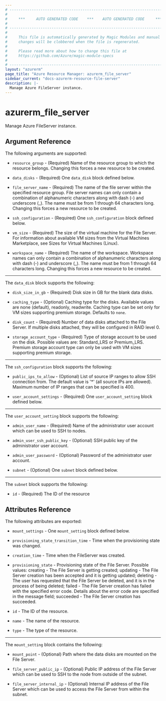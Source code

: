 ```yaml
---
# ----------------------------------------------------------------------------
#
#     ***     AUTO GENERATED CODE    ***    AUTO GENERATED CODE     ***
#
# ----------------------------------------------------------------------------
#
#     This file is automatically generated by Magic Modules and manual
#     changes will be clobbered when the file is regenerated.
#
#     Please read more about how to change this file at
#     https://github.com/Azure/magic-module-specs
#
# ----------------------------------------------------------------------------
layout: "azurerm"
page_title: "Azure Resource Manager: azurerm_file_server"
sidebar_current: "docs-azurerm-resource-file-server"
description: |-
  Manage Azure FileServer instance.
---
```


# azurerm_file_server

Manage Azure FileServer instance.


## Argument Reference

The following arguments are supported:

* `resource_group` - (Required) Name of the resource group to which the resource belongs. Changing this forces a new resource to be created.

* `data_disks` - (Required) One `data_disk` block defined below.

* `file_server_name` - (Required) The name of the file server within the specified resource group. File server names can only contain a combination of alphanumeric characters along with dash (-) and underscore (_). The name must be from 1 through 64 characters long. Changing this forces a new resource to be created.

* `ssh_configuration` - (Required) One `ssh_configuration` block defined below.

* `vm_size` - (Required) The size of the virtual machine for the File Server. For information about available VM sizes from the Virtual Machines Marketplace, see Sizes for Virtual Machines (Linux).

* `workspace_name` - (Required) The name of the workspace. Workspace names can only contain a combination of alphanumeric characters along with dash (-) and underscore (_). The name must be from 1 through 64 characters long. Changing this forces a new resource to be created.

---

The `data_disk` block supports the following:

* `disk_size_in_gb` - (Required) Disk size in GB for the blank data disks.

* `caching_type` - (Optional) Caching type for the disks. Available values are none (default), readonly, readwrite. Caching type can be set only for VM sizes supporting premium storage. Defaults to `none`.

* `disk_count` - (Required) Number of data disks attached to the File Server. If multiple disks attached, they will be configured in RAID level 0.

* `storage_account_type` - (Required) Type of storage account to be used on the disk. Possible values are: Standard_LRS or Premium_LRS. Premium storage account type can only be used with VM sizes supporting premium storage.

---

The `ssh_configuration` block supports the following:

* `public_ips_to_allow` - (Optional) List of source IP ranges to allow SSH connection from. The default value is '*' (all source IPs are allowed). Maximum number of IP ranges that can be specified is 400.

* `user_account_settings` - (Required) One `user_account_setting` block defined below.


---

The `user_account_setting` block supports the following:

* `admin_user_name` - (Required) Name of the administrator user account which can be used to SSH to nodes.

* `admin_user_ssh_public_key` - (Optional) SSH public key of the administrator user account.

* `admin_user_password` - (Optional) Password of the administrator user account.

* `subnet` - (Optional) One `subnet` block defined below.

---

The `subnet` block supports the following:

* `id` - (Required) The ID of the resource

## Attributes Reference

The following attributes are exported:

* `mount_settings` - One `mount_setting` block defined below.

* `provisioning_state_transition_time` - Time when the provisioning state was changed.

* `creation_time` - Time when the FileServer was created.

* `provisioning_state` - Provisioning state of the File Server. Possible values: creating - The File Server is getting created; updating - The File Server creation has been accepted and it is getting updated; deleting - The user has requested that the File Server be deleted, and it is in the process of being deleted; failed - The File Server creation has failed with the specified error code. Details about the error code are specified in the message field; succeeded - The File Server creation has succeeded.

* `id` - The ID of the resource.

* `name` - The name of the resource.

* `type` - The type of the resource.


---

The `mount_setting` block contains the following:

* `mount_point` - (Optional) Path where the data disks are mounted on the File Server.

* `file_server_public_ip` - (Optional) Public IP address of the File Server which can be used to SSH to the node from outside of the subnet.

* `file_server_internal_ip` - (Optional) Internal IP address of the File Server which can be used to access the File Server from within the subnet.
